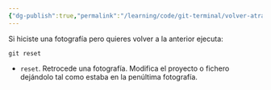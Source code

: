 ```yaml
---
{"dg-publish":true,"permalink":"/learning/code/git-terminal/volver-atras-una-fotografia-en-git/","created":"2024-03-27T16:18","updated":"2024-03-27T16:18"}
---
```


Si hiciste una fotografía pero quieres volver a la anterior ejecuta:
```shell
git reset
```
- `reset`. Retrocede una fotografía. Modifica el proyecto o fichero dejándolo tal como estaba en la penúltima fotografía.